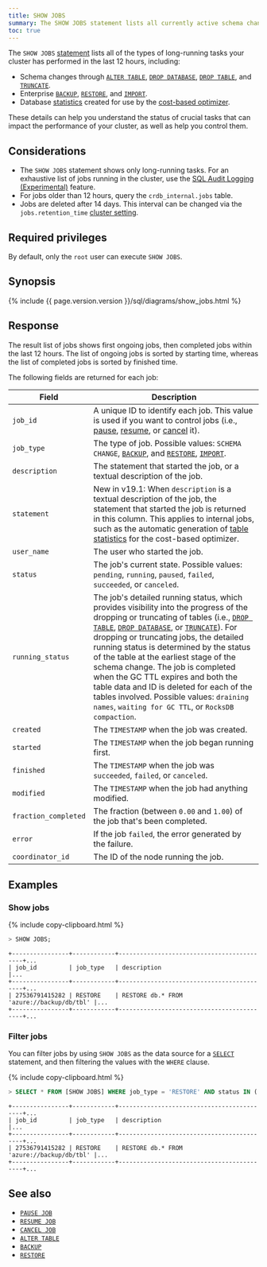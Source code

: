 ```yaml
---
title: SHOW JOBS
summary: The SHOW JOBS statement lists all currently active schema changes and backup/restore jobs.
toc: true
---
```


The `SHOW JOBS` [statement](sql-statements.html) lists all of the types of long-running tasks your cluster has performed in the last 12 hours, including:

- Schema changes through [`ALTER TABLE`](alter-table.html), [`DROP DATABASE`](drop-database.html), [`DROP TABLE`](drop-table.html), and [`TRUNCATE`](truncate.html).
- Enterprise [`BACKUP`](backup.html), [`RESTORE`](restore.html), and [`IMPORT`](import.html).
- Database [statistics](create-statistics.html) created for use by the [cost-based optimizer](cost-based-optimizer.html).

These details can help you understand the status of crucial tasks that can impact the performance of your cluster, as well as help you control them.

## Considerations

- The `SHOW JOBS` statement shows only long-running tasks. For an exhaustive list of jobs running in the cluster, use the [SQL Audit Logging (Experimental)](sql-audit-logging.html) feature.
- For jobs older than 12 hours, query the `crdb_internal.jobs` table.
- Jobs are deleted after 14 days. This interval can be changed via the `jobs.retention_time` [cluster setting](cluster-settings.html).

## Required privileges

By default, only the `root` user can execute `SHOW JOBS`.

## Synopsis

<div>
{% include {{ page.version.version }}/sql/diagrams/show_jobs.html %}
</div>

## Response

The result list of jobs shows first ongoing jobs, then completed jobs within the last 12 hours. The list of ongoing jobs is sorted by starting time, whereas the list of completed jobs is sorted by finished time.

The following fields are returned for each job:

Field | Description
------|------------
`job_id` | A unique ID to identify each job. This value is used if you want to control jobs (i.e., [pause](pause-job.html), [resume](resume-job.html), or [cancel](cancel-job.html) it).
`job_type` | The type of job. Possible values: `SCHEMA CHANGE`, [`BACKUP`](backup.html), and [`RESTORE`](restore.html), [`IMPORT`](import.html).
`description` | The statement that started the job, or a textual description of the job.
`statement` | <span class="version-tag">New in v19.1</span>: When `description` is a textual description of the job, the statement that started the job is returned in this column. This applies to internal jobs, such as the automatic generation of [table statistics](cost-based-optimizer.html#table-statistics) for the cost-based optimizer.
`user_name` | The user who started the job.
`status` | The job's current state. Possible values: `pending`, `running`, `paused`, `failed`, `succeeded`, or `canceled`.
`running_status` | The job's detailed running status, which provides visibility into the progress of the dropping or truncating of tables (i.e., [`DROP TABLE`](drop-table.html), [`DROP DATABASE`](drop-database.html), or [`TRUNCATE`](truncate.html)). For dropping or truncating jobs, the detailed running status is determined by the status of the table at the earliest stage of the schema change. The job is completed when the GC TTL expires and both the table data and ID is deleted for each of the tables involved. Possible values: `draining names`, `waiting for GC TTL`, or `RocksDB compaction`.  
`created` | The `TIMESTAMP` when the job was created.
`started` | The `TIMESTAMP` when the job began running first.
`finished` | The `TIMESTAMP` when the job was `succeeded`, `failed`, or `canceled`.
`modified` | The `TIMESTAMP` when the job had anything modified.
`fraction_completed` | The fraction (between `0.00` and `1.00`) of the job that's been completed.
`error` | If the job `failed`, the error generated by the failure.
`coordinator_id` | The ID of the node running the job.

## Examples

### Show jobs

{% include copy-clipboard.html %}
~~~ sql
> SHOW JOBS;
~~~

~~~
+----------------+------------+-------------------------------------------+...
| job_id         | job_type   | description                               |...
+----------------+------------+-------------------------------------------+...
| 27536791415282 | RESTORE    | RESTORE db.* FROM 'azure://backup/db/tbl' |...
+----------------+------------+-------------------------------------------+...
~~~

### Filter jobs

You can filter jobs by using `SHOW JOBS` as the data source for a [`SELECT`](select-clause.html) statement, and then filtering the values with the `WHERE` clause.

{% include copy-clipboard.html %}
~~~ sql
> SELECT * FROM [SHOW JOBS] WHERE job_type = 'RESTORE' AND status IN ('running', 'failed') ORDER BY created DESC;
~~~

~~~
+----------------+------------+-------------------------------------------+...
| job_id         | job_type   | description                               |...
+----------------+------------+-------------------------------------------+...
| 27536791415282 | RESTORE    | RESTORE db.* FROM 'azure://backup/db/tbl' |...
+----------------+------------+-------------------------------------------+...
~~~

## See also

- [`PAUSE JOB`](pause-job.html)
- [`RESUME JOB`](pause-job.html)
- [`CANCEL JOB`](cancel-job.html)
- [`ALTER TABLE`](alter-table.html)
- [`BACKUP`](backup.html)
- [`RESTORE`](restore.html)
